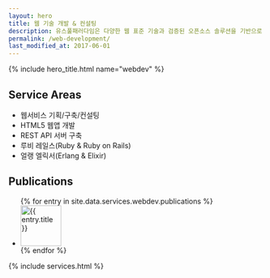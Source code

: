 ```yaml
---
layout: hero
title: 웹 기술 개발 & 컨설팅
description: 유스풀패러다임은 다양한 웹 표준 기술과 검증된 오픈소스 솔루션을 기반으로 웹서비스와 솔루션을 만들고 운영합니다.
permalink: /web-development/
last_modified_at: 2017-06-01
---
```


{% include hero_title.html name="webdev" %}

<div class="page-header">
  <h2>Service Areas</h2>
</div>

* 웹서비스 기획/구축/컨설팅
* HTML5 웹앱 개발
* REST API 서버 구축
* 루비 레일스(Ruby & Ruby on Rails)
* 얼랭 엘릭서(Erlang & Elixir)
<!-- * IT Infra(서버/클라우드 호스팅 운영) -->

<div class="page-header">
  <h2>Publications</h2>
</div>

<ul id="webdev-publications" class="webdev publications items media-list">
{% for entry in site.data.services.webdev.publications %}
  <li class="item item--{{ forloop.index }}">
      <div class="media">
        <a class="pull-left cover" href="{{ entry.url }}">
          <img class="media-object" src="{{ entry.cover }}" alt="{{ entry.title }}" width="80">
        </a>
        <!-- <div class="media-body">
          <h5 class="media-heading title">{{ entry.title }}</h5>
          <p class="description">{{ entry.description }}</p>
        </div> -->
      </div><!--.media-->
  </li>
{% endfor %}
</ul>

{% include services.html %}

<!-- * [워드프레스 기반 안드로이드 앱 만들기](http://www.bloter.net/archives/181062) (블로터닷넷, 2014)
* [함수형 프로그래밍과 얼랭](http://www.moazine.com/article/detail.asp?articleid=265737) (마이크로소프트웨어, 2008)
* [레일스를 이용한 애자일 웹 개발 가이드](http://www.bizdeli.com/web2korea/) (웹2.0 코리아 2008) -->


<!-- <div class="page-header">
  <h2>Press Release</h2>
</div>

* [개발자들이 말하는 AWS 기반 ‘서버 없는 아키텍처’](https://aws.amazon.com/ko/blogs/korea/serverless-architecture-by-korean-developers/) (AWS 한국 블로그, 2016)
* [이번엔 ‘소셜 게시판’…트위터 기반 ‘톡팟’](http://www.bloter.net/archives/42158) (블로터닷넷, 2010)
* [즐거운 코칭과 재미있는 프로젝트, 그리고 자기 업그레이드](https://www.ibm.com/developerworks/community/blogs/9e635b49-09e9-4c23-8999-a4d461aeace2/entry/25) (IBM developerWorks, 2010) -->
